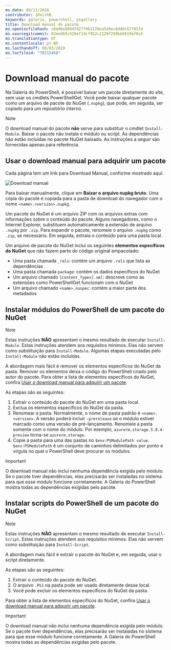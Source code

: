 ```yaml
---
ms.date: 09/11/2018
contributor: JKeithB
keywords: galeria, powershell, psgallery
title: Download manual do pacote
ms.openlocfilehash: c0a96e866dfd27f9b2170ea540ec6dd0c67701fd
ms.sourcegitcommit: 02eed65c526ef19cf952c2129f280bb5615bf0c8
ms.translationtype: HT
ms.contentlocale: pt-BR
ms.lasthandoff: 09/03/2019
ms.locfileid: "70215450"
---
```

# <a name="manual-package-download"></a>Download manual do pacote

Na Galeria do PowerShell, é possível baixar um pacote diretamente do site, sem usar os cmdlets PowerShellGet. Você pode baixar qualquer pacote como um arquivo de pacote do NuGet (`.nupkg`), que pode, em seguida, ser copiado para um repositório interno.

> [!NOTE]
> O download manual do pacote **não** serve para substituir o cmdlet `Install-Module`.
> Baixar o pacote não instala o módulo ou script. As dependências não estão incluídas no pacote NuGet baixado. As instruções a seguir são fornecidas apenas para referência.

## <a name="using-manual-download-to-acquire-a-package"></a>Usar o download manual para adquirir um pacote

Cada página tem um link para Download Manual, conforme mostrado aqui:

![Download manual](../../Images/packagedisplaypagewithpseditions.png)

Para baixar manualmente, clique em **Baixar o arquivo nupkg bruto**. Uma cópia do pacote é copiada para a pasta de download do navegador com o nome `<name>.<version>.nupkg`.

Um pacote do NuGet é um arquivo ZIP com os arquivos extras com informações sobre o conteúdo do pacote. Alguns navegadores, como o Internet Explorer, substituem automaticamente a extensão de arquivo `.nupkg` por `.zip`. Para expandir o pacote, renomeie o arquivo `.nupkg` como `.zip`, se necessário. Em seguida, extraia o conteúdo para uma pasta local.

Um arquivo de pacote do NuGet inclui os seguintes **elementos específicos do NuGet** que não fazem parte do código original empacotado:

- Uma pasta chamada `_rels`: contém um arquivo `.rels` que lista as dependências
- Uma pasta chamada `package`: contém os dados específicos do NuGet
- Um arquivo chamado `[Content_Types].xml`: descreve como as extensões como PowerShellGet funcionam com o NuGet
- Um arquivo chamado `<name>.nuspec`: contém a maior parte dos metadados

## <a name="installing-powershell-modules-from-a-nuget-package"></a>Instalar módulos do PowerShell de um pacote do NuGet

> [!NOTE]
> Estas instruções **NÃO** apresentam o mesmo resultado de executar `Install-Module`. Estas instruções atendem aos requisitos mínimos. Elas não servem como substituição para `Install-Module`.
> Algumas etapas executadas pelo `Install-Module` não estão incluídas.

A abordagem mais fácil é remover os elementos específicos do NuGet da pasta. Remover os elementos deixa o código do PowerShell criado pelo autor do pacote.
Para obter a lista de elementos específicos do NuGet, confira [Usar o download manual para adquirir um pacote](#using-manual-download-to-acquire-a-package).

As etapas são as seguintes:

1. Extrair o conteúdo do pacote do NuGet em uma pasta local.
2. Exclua os elementos específicos do NuGet da pasta.
3. Renomear a pasta. Normalmente, o nome de pasta padrão é `<name>.<version>`. A versão poderá incluir `-prerelease` se o módulo estiver marcado como uma versão de pré-lançamento. Renomeie a pasta somente com o nome do módulo. Por exemplo, `azurerm.storage.5.0.4-preview` torna-se `azurerm.storage`.
4. Copie a pasta para uma das pastas no `$env:PSModulePath value`. `$env:PSModulePath` é um conjunto de caminhos delimitados por ponto e vírgula no qual o PowerShell deve procurar os módulos.

> [!IMPORTANT]
> O download manual não inclui nenhuma dependência exigida pelo módulo. Se o pacote tiver dependências, elas precisarão ser instaladas no sistema para que esse módulo funcione corretamente. A Galeria do PowerShell mostra todas as dependências exigidas pelo pacote.

## <a name="installing-powershell-scripts-from-a-nuget-package"></a>Instalar scripts do PowerShell de um pacote do NuGet

> [!NOTE]
> Estas instruções **NÃO** apresentam o mesmo resultado de executar `Install-Script`. Estas instruções atendem aos requisitos mínimos. Elas não servem como substituição para `Install-Script`.

A abordagem mais fácil é extrair o pacote do NuGet e, em seguida, usar o script diretamente.

As etapas são as seguintes:

1. Extrair o conteúdo do pacote do NuGet.
2. O arquivo `.PS1` na pasta pode ser usado diretamente desse local.
3. Você pode excluir os elementos específicos do NuGet da pasta.

Para obter a lista de elementos específicos do NuGet, confira [Usar o download manual para adquirir um pacote](#using-manual-download-to-acquire-a-package).

> [!IMPORTANT]
> O download manual não inclui nenhuma dependência exigida pelo módulo. Se o pacote tiver dependências, elas precisarão ser instaladas no sistema para que esse módulo funcione corretamente. A Galeria do PowerShell mostra todas as dependências exigidas pelo pacote.
